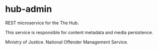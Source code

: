 hub-admin
====

REST microservice for the The Hub.

This service is responsible for content metadata and media persistence.

Ministry of Justice.
National Offender Management Service.
